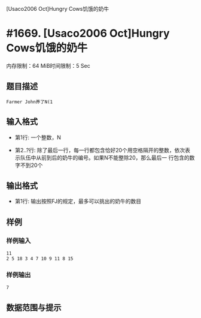[Usaco2006 Oct]Hungry Cows饥饿的奶牛

# #1669. [Usaco2006 Oct]Hungry Cows饥饿的奶牛

内存限制：64 MiB时间限制：5 Sec

## 题目描述

    Farmer John养了N(1 

## 输入格式

* 第1行: 一个整数，N

* 第2..?行: 除了最后一行，每一行都包含恰好20个用空格隔开的整数，依次表             示队伍中从前到后的奶牛的编号。如果N不能整除20，那么最后一              行包含的数字不到20个

## 输出格式

* 第1行: 输出按照FJ的规定，最多可以挑出的奶牛的数目

## 样例

### 样例输入

    
    11
    2 5 18 3 4 7 10 9 11 8 15
    
    
    

### 样例输出

    
    7
    

## 数据范围与提示
